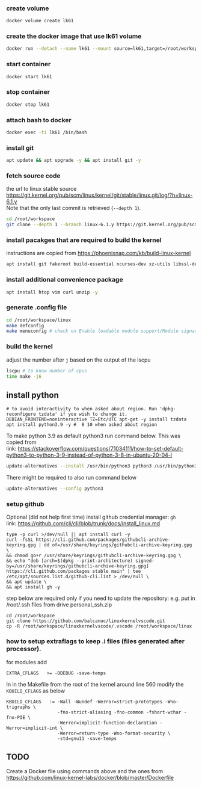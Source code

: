 ### create volume
``` bash
docker volume create lk61
```
### create the docker image that use lk61 volume
```bash
docker run --detach --name lk61 --mount source=lk61,target=/root/workspace ubuntu:20.04 tail -f /dev/null
```

### start container
```bash
docker start lk61
```

### stop container
``` bash
docker stop lk61
```
### attach bash to docker
```bash
docker exec -ti lk61 /bin/bash
```

### install git
```bash
apt update && apt upgrade -y && apt install git -y
```

### fetch source code
the url to linux stable source https://git.kernel.org/pub/scm/linux/kernel/git/stable/linux.git/log/?h=linux-6.1.y   
Note that the only last commit is retrieved (`--depth 1`). 
```bash
cd /root/workspace
git clone --depth 1 --branch linux-6.1.y https://git.kernel.org/pub/scm/linux/kernel/git/stable/linux.git 
```

### install pacakges that are required to build the kernel
instructions are copied from https://phoenixnap.com/kb/build-linux-kernel
```bash
apt install git fakeroot build-essential ncurses-dev xz-utils libssl-dev bc flex libelf-dev biso -y
```

### install additional convenience package
```bash
apt install htop vim curl unzip -y
```

### generate .config file
```bash
cd /root/workspace/linux
make defconfig
make menuconfig # check on Enable loadable module support/Module signature verification off
```

### build the kernel
adjust the number after `j` based on the output of the lscpu
```bash
lscpu # to know number of cpus
time make -j6
```

## install python
```code bash
# to avoid interactivity to when asked about region. Run 'dpkg-reconfigure tzdata' if you wish to change it.
DEBIAN_FRONTEND=noninteractive TZ=Etc/UTC apt-get -y install tzdata
apt install python3.9 -y #  8 10 when asked about region
```


To make python 3.9 as default python3 run command below. This was copied from  
link: https://stackoverflow.com/questions/71034111/how-to-set-default-python3-to-python-3-9-instead-of-python-3-8-in-ubuntu-20-04-l
```bash
update-alternatives --install /usr/bin/python3 python3 /usr/bin/python3.9 1
```
There might be required to also run command below
```bash
update-alternatives --config python3
```

### setup github
Optional (did not help first time) install github credential manager: `gh`  
link: https://github.com/cli/cli/blob/trunk/docs/install_linux.md
```code lang bash
type -p curl >/dev/null || apt install curl -y
curl -fsSL https://cli.github.com/packages/githubcli-archive-keyring.gpg | dd of=/usr/share/keyrings/githubcli-archive-keyring.gpg \
&& chmod go+r /usr/share/keyrings/githubcli-archive-keyring.gpg \
&& echo "deb [arch=$(dpkg --print-architecture) signed-by=/usr/share/keyrings/githubcli-archive-keyring.gpg] https://cli.github.com/packages stable main" | tee /etc/apt/sources.list.d/github-cli.list > /dev/null \
&& apt update \
&& apt install gh -y
```

step below are required only if you need to update the repository: e.g. put in /root/.ssh files from drive personal_ssh.zip
```code
cd /root/workspace
git clone https://github.com/balcanuc/linuxkernelvscode.git
cp -R /root/workspace/linuxkernelvscode/.vscode /root/workspace/linux
```

### how to setup extraflags to keep .i files (files generated after processor).
for modules add
```code makefile
EXTRA_CFLAGS   += -DDEBUG -save-temps
```
In in the Makefile from the root of the kernel around line 560 modify the `KBUILD_CFLAGS` as below
```code makefile
KBUILD_CFLAGS   := -Wall -Wundef -Werror=strict-prototypes -Wno-trigraphs \
                   -fno-strict-aliasing -fno-common -fshort-wchar -fno-PIE \
                   -Werror=implicit-function-declaration -Werror=implicit-int \
                   -Werror=return-type -Wno-format-security \
                   -std=gnu11 -save-temps
```


## TODO
Create a Docker file using commands above and the ones from 
https://github.com/linux-kernel-labs/docker/blob/master/Dockerfile

